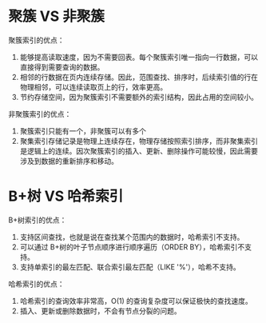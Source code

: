 # 聚簇 VS 非聚簇

聚簇索引的优点：

1. 能够提高读取速度，因为不需要回表。每个聚簇索引唯一指向一行数据，可以直接得到需要查询的数据。
2. 相邻的行数据在页内连续存储。因此，范围查找、排序时，后续索引值的行在物理相邻，可以连续读取页上的行，效率更高。
3. 节约存储空间，因为聚簇索引不需要额外的索引结构，因此占用的空间较小。

非聚簇索引的优点：

1. 聚簇索引只能有一个，非聚簇可以有多个
2. 聚集索引存储记录是物理上连续存在，物理存储按照索引排序，而非聚集索引是逻辑上的连续。因次聚簇索引的插入、更新、删除操作可能较慢，因此需要涉及到数据的重新排序和移动。



# B+树 VS 哈希索引

B+树索引的优点：

1. 支持区间查找，也就是说在查找某个范围内的数据时，哈希索引不支持。
2. 可以通过 B+树的叶子节点顺序进行顺序遍历（ORDER BY），哈希索引不支持。
3. 支持单索引的最左匹配、联合索引最左匹配（LIKE '%'），哈希不支持。

哈希索引的优点：

1. 哈希索引的查询效率非常高，O(1) 的查询复杂度可以保证极快的查找速度。
2. 插入、更新或删除数据时，不会有节点分裂的问题。